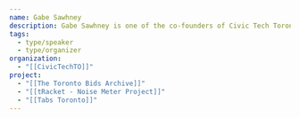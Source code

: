 ```yaml
---
name: Gabe Sawhney
description: Gabe Sawhney is one of the co-founders of Civic Tech Toronto.
tags:
  - type/speaker
  - type/organizer
organization:
  - "[[CivicTechTO]]"
project:
  - "[[The Toronto Bids Archive]]"
  - "[[tRacket - Noise Meter Project]]"
  - "[[Tabs Toronto]]"
---
```


